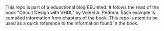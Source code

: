 This repo is part of a eduactional blog EEUnited. It folows the read of the book "Circuit Design with VHDL" by Volnei A. Pedroni. Each example is compiled information from chapters of the book. This repo is ment to be used as a quick reference to the information found in the book. 